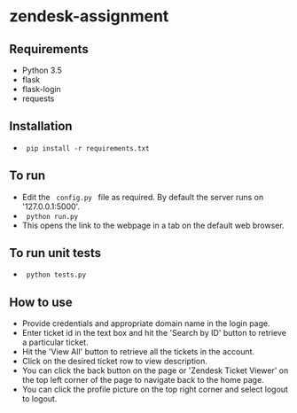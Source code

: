 # zendesk-assignment

## Requirements
* Python 3.5
* flask
* flask-login
* requests

## Installation
* <code> pip install -r requirements.txt </code>

## To run
* Edit the <code> config.py </code> file as required. By default the server runs on '127.0.0.1:5000'.
* <code> python run.py </code>
* This opens the link to the webpage in a tab on the default web browser.

## To run unit tests
* <code> python tests.py </code>

## How to use
* Provide credentials and appropriate domain name in the login page.
* Enter ticket id in the text box and hit the 'Search by ID' button to retrieve a particular ticket.
* Hit the 'View All' button to retrieve all the tickets in the account.
* Click on the desired ticket row to view description.
* You can click the back button on the page or 'Zendesk Ticket Viewer' on the top left corner of the page to navigate back to the home page.
* You can click the profile picture on the top right corner and select logout to logout.